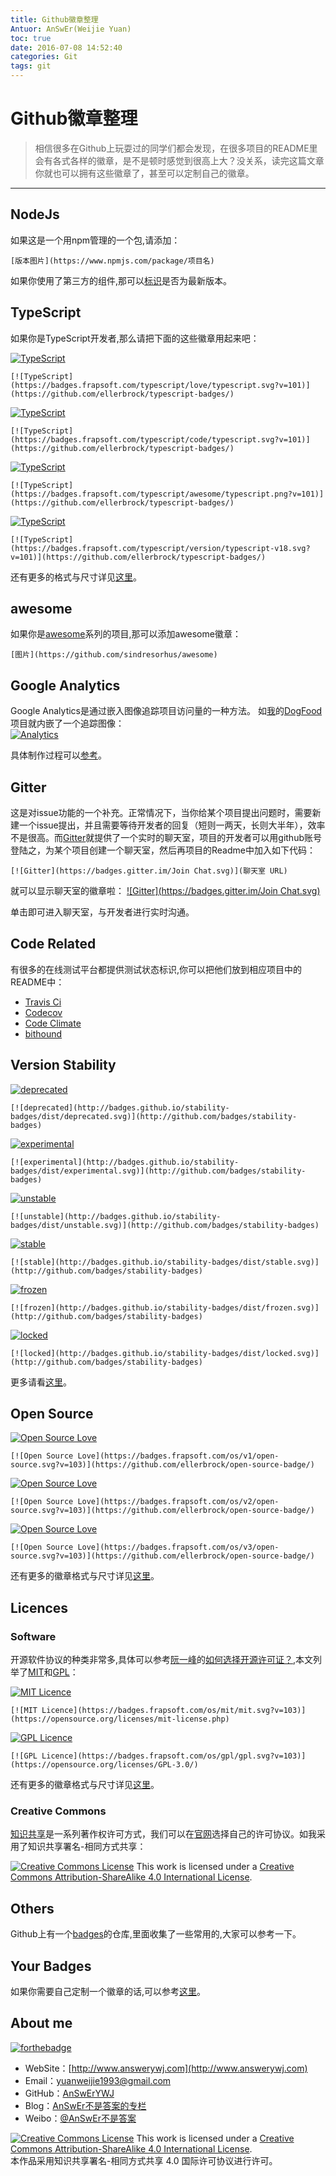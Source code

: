 ```yaml
---
title: Github徽章整理
Antuor: AnSwEr(Weijie Yuan)
toc: true
date: 2016-07-08 14:52:40
categories: Git
tags: git
---
```


# Github徽章整理
> 相信很多在Github上玩耍过的同学们都会发现，在很多项目的README里会有各式各样的徽章，是不是顿时感觉到很高上大？没关系，读完这篇文章你就也可以拥有这些徽章了，甚至可以定制自己的徽章。

-------

## NodeJs
如果这是一个用npm管理的一个包,请添加：
```
[版本图片](https://www.npmjs.com/package/项目名)
```

如果你使用了第三方的组件,那可以[标识](https://david-dm.org/)是否为最新版本。

## TypeScript
如果你是TypeScript开发者,那么请把下面的这些徽章用起来吧：  

[![TypeScript](https://badges.frapsoft.com/typescript/love/typescript.svg?v=101)](https://github.com/ellerbrock/typescript-badges/)
```
[![TypeScript](https://badges.frapsoft.com/typescript/love/typescript.svg?v=101)](https://github.com/ellerbrock/typescript-badges/)
```

[![TypeScript](https://badges.frapsoft.com/typescript/code/typescript.svg?v=101)](https://github.com/ellerbrock/typescript-badges/)
```
[![TypeScript](https://badges.frapsoft.com/typescript/code/typescript.svg?v=101)](https://github.com/ellerbrock/typescript-badges/)
```

[![TypeScript](https://badges.frapsoft.com/typescript/awesome/typescript.png?v=101)](https://github.com/ellerbrock/typescript-badges/)
```
[![TypeScript](https://badges.frapsoft.com/typescript/awesome/typescript.png?v=101)](https://github.com/ellerbrock/typescript-badges/)
```

[![TypeScript](https://badges.frapsoft.com/typescript/version/typescript-v18.svg?v=101)](https://github.com/ellerbrock/typescript-badges/)
```
[![TypeScript](https://badges.frapsoft.com/typescript/version/typescript-v18.svg?v=101)](https://github.com/ellerbrock/typescript-badges/)
```
还有更多的格式与尺寸详见[这里](https://github.com/ellerbrock/typescript-badges/)。

## awesome
如果你是[awesome](https://github.com/sindresorhus/awesome)系列的项目,那可以添加awesome徽章：
```
[图片](https://github.com/sindresorhus/awesome)
```

## Google Analytics
Google Analytics是通过嵌入图像追踪项目访问量的一种方法。
如[我](https://github.com/AnSwErYWJ)的[DogFood](https://github.com/AnSwErYWJ/DogFood)项目就内嵌了一个追踪图像：  
[![Analytics](https://ga-beacon.appspot.com/UA-79885141-1/welcome-page)](https://github.com/AnSwErYWJ/DogFood)

具体制作过程可以[参考](https://github.com/igrigorik/ga-beacon)。


## Gitter
这是对issue功能的一个补充。正常情况下，当你给某个项目提出问题时，需要新建一个issue提出，并且需要等待开发者的回复（短则一两天，长则大半年），效率不是很高。而[Gitter](https://gitter.im)就提供了一个实时的聊天室，项目的开发者可以用github账号登陆之，为某个项目创建一个聊天室，然后再项目的Readme中加入如下代码：
```
[![Gitter](https://badges.gitter.im/Join Chat.svg)](聊天室 URL)
```
就可以显示聊天室的徽章啦：
[![Gitter](https://badges.gitter.im/Join Chat.svg)](https://gitter.im/AnSwErYWJ/DogFood)  

单击即可进入聊天室，与开发者进行实时沟通。

## Code Related
有很多的在线测试平台都提供测试状态标识,你可以把他们放到相应项目中的README中：
- [Travis Ci](https://travis-ci.org/getting_started)
- [Codecov](https://codecov.io/gh)
- [Code Climate](https://codeclimate.com)
- [bithound](https://www.bithound.io/)

## Version Stability
[![deprecated](http://badges.github.io/stability-badges/dist/deprecated.svg)](http://github.com/badges/stability-badges)
```
[![deprecated](http://badges.github.io/stability-badges/dist/deprecated.svg)](http://github.com/badges/stability-badges)
```
[![experimental](http://badges.github.io/stability-badges/dist/experimental.svg)](http://github.com/badges/stability-badges)
```
[![experimental](http://badges.github.io/stability-badges/dist/experimental.svg)](http://github.com/badges/stability-badges)
```
[![unstable](http://badges.github.io/stability-badges/dist/unstable.svg)](http://github.com/badges/stability-badges)
```
[![unstable](http://badges.github.io/stability-badges/dist/unstable.svg)](http://github.com/badges/stability-badges)
```
[![stable](http://badges.github.io/stability-badges/dist/stable.svg)](http://github.com/badges/stability-badges)
```
[![stable](http://badges.github.io/stability-badges/dist/stable.svg)](http://github.com/badges/stability-badges)
```
[![frozen](http://badges.github.io/stability-badges/dist/frozen.svg)](http://github.com/badges/stability-badges)
```
[![frozen](http://badges.github.io/stability-badges/dist/frozen.svg)](http://github.com/badges/stability-badges)
```
[![locked](http://badges.github.io/stability-badges/dist/locked.svg)](http://github.com/badges/stability-badges)
```
[![locked](http://badges.github.io/stability-badges/dist/locked.svg)](http://github.com/badges/stability-badges)
```
更多请看[这里](https://github.com/badges/stability-badges)。

## Open Source
[![Open Source Love](https://badges.frapsoft.com/os/v1/open-source.svg?v=103)](https://github.com/ellerbrock/open-source-badge/)  
```
[![Open Source Love](https://badges.frapsoft.com/os/v1/open-source.svg?v=103)](https://github.com/ellerbrock/open-source-badge/)    
```

[![Open Source Love](https://badges.frapsoft.com/os/v2/open-source.svg?v=103)](https://github.com/ellerbrock/open-source-badge/)    
```
[![Open Source Love](https://badges.frapsoft.com/os/v2/open-source.svg?v=103)](https://github.com/ellerbrock/open-source-badge/)    
```

[![Open Source Love](https://badges.frapsoft.com/os/v3/open-source.svg?v=103)](https://github.com/ellerbrock/open-source-badge/)    
```
[![Open Source Love](https://badges.frapsoft.com/os/v3/open-source.svg?v=103)](https://github.com/ellerbrock/open-source-badge/)    
```

还有更多的徽章格式与尺寸详见[这里](https://github.com/ellerbrock/open-source-badges)。

## Licences
### Software 
开源软件协议的种类非常多,具体可以参考[阮一峰](https://github.com/ruanyf)的[如何选择开源许可证？](http://www.ruanyifeng.com/blog/2011/05/how_to_choose_free_software_licenses.html),本文列举了[MIT](https://opensource.org/licenses/mit-license.php)和[GPL](https://opensource.org/licenses/GPL-3.0/)：

[![MIT Licence](https://badges.frapsoft.com/os/mit/mit.svg?v=103)](https://opensource.org/licenses/mit-license.php)   
```
[![MIT Licence](https://badges.frapsoft.com/os/mit/mit.svg?v=103)](https://opensource.org/licenses/mit-license.php)   
```

[![GPL Licence](https://badges.frapsoft.com/os/gpl/gpl.svg?v=103)](https://opensource.org/licenses/GPL-3.0/)  
```
[![GPL Licence](https://badges.frapsoft.com/os/gpl/gpl.svg?v=103)](https://opensource.org/licenses/GPL-3.0/)  
```
还有更多的徽章格式与尺寸详见[这里](https://github.com/ellerbrock/open-source-badges)。



### Creative Commons
[知识共享](https://zh.wikipedia.org/wiki/%E5%88%9B%E4%BD%9C%E5%85%B1%E7%94%A8)是一系列著作权许可方式，我们可以在[官网](https://creativecommons.org/choose/#metadata)选择自己的许可协议。如我采用了知识共享署名-相同方式共享：  

<a rel="license" href="http://creativecommons.org/licenses/by-sa/4.0/"><img alt="Creative Commons License" style="border-width:0" src="https://i.creativecommons.org/l/by-sa/4.0/88x31.png" /></a> This work is licensed under a <a rel="license" href="http://creativecommons.org/licenses/by-sa/4.0/">Creative Commons Attribution-ShareAlike 4.0 International License</a>.

## Others
Github上有一个[badges](https://github.com/boennemann/badges)的仓库,里面收集了一些常用的,大家可以参考一下。

## Your Badges
如果你需要自己定制一个徽章的话,可以参考[这里](http://shields.io/)。

## About me
[![forthebadge](http://forthebadge.com/images/badges/ages-20-30.svg)](http://forthebadge.com)
- WebSite：[http://www.answerywj.com](http://www.answerywj.com)
- Email：[yuanweijie1993@gmail.com]()
- GitHub：[AnSwErYWJ](https://github.com/AnSwErYWJ)
- Blog：[AnSwEr不是答案的专栏](http://blog.csdn.net/u011192270)
- Weibo：[@AnSwEr不是答案](http://weibo.com/1783591593)

<a rel="license" href="http://creativecommons.org/licenses/by-sa/4.0/"><img alt="Creative Commons License" style="border-width:0" src="https://i.creativecommons.org/l/by-sa/4.0/88x31.png" /></a> This work is licensed under a <a rel="license" href="http://creativecommons.org/licenses/by-sa/4.0/">Creative Commons Attribution-ShareAlike 4.0 International License</a>.  
本作品采用知识共享署名-相同方式共享 4.0 国际许可协议进行许可。



